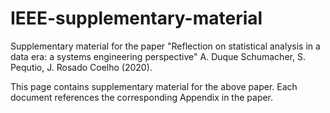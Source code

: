 # IEEE-supplementary-material
Supplementary material for the paper "Reflection on statistical analysis in a data era: a systems engineering perspective" A. Duque Schumacher, S. Pequtio, J. Rosado Coelho (2020).


This page contains supplementary material for the above paper. Each document references the corresponding Appendix in the paper.
